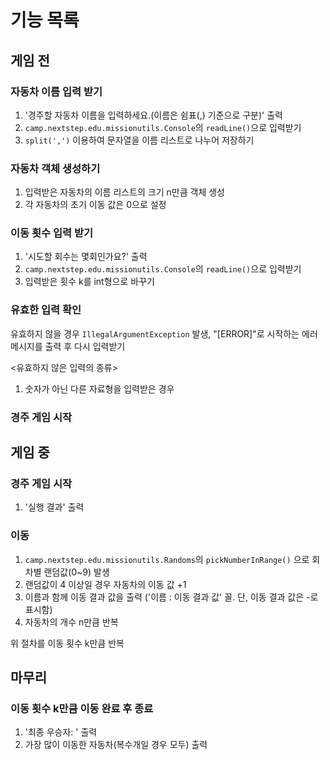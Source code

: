 # 기능 목록

## 게임 전
### 자동차 이름 입력 받기
   1. '경주할 자동차 이름을 입력하세요.(이름은 쉼표(,) 기준으로 구분)' 출력
   2. ```camp.nextstep.edu.missionutils.Console```의 ```readLine()```으로 입력받기
   3. ```split(',')``` 이용하여 문자열을 이름 리스트로 나누어 저장하기

### 자동차 객체 생성하기
   1. 입력받은 자동차의 이름 리스트의 크기 n만큼 객체 생성
   2. 각 자동차의 초기 이동 값은 0으로 설정

### 이동 횟수 입력 받기
   1. '시도할 회수는 몇회인가요?' 출력
   2. ```camp.nextstep.edu.missionutils.Console```의 ```readLine()```으로 입력받기
   3. 입력받은 횟수 k를 int형으로 바꾸기

### 유효한 입력 확인
   유효하지 않을 경우 ```IllegalArgumentException``` 발생, "[ERROR]"로 시작하는 에러 메시지를 출력 후 다시 입력받기

   <유효하지 않은 입력의 종류>
   1. 숫자가 아닌 다른 자료형을 입력받은 경우

### 경주 게임 시작

## 게임 중
### 경주 게임 시작
   1. '실행 결과' 출력

### 이동
   1. ```camp.nextstep.edu.missionutils.Randoms```의 ```pickNumberInRange()``` 으로 회차별 랜덤값(0~9) 발생
   2. 랜덤값이 4 이상일 경우 자동차의 이동 값 +1
   3. 이름과 함께 이동 결과 값을 출력 ('이름 : 이동 결과 값' 꼴. 단, 이동 결과 값은 -로 표시함)
   4. 자동차의 개수 n만큼 반복

   위 절차를 이동 횟수 k만큼 반복

## 마무리
### 이동 횟수 k만큼 이동 완료 후 종료
   1. '최종 우승자: ' 출력
   2. 가장 많이 이동한 자동차(복수개일 경우 모두) 출력